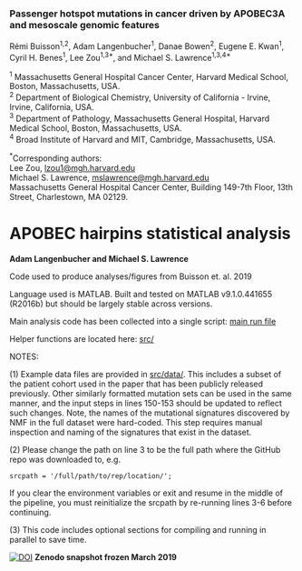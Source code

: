 ### Passenger hotspot mutations in cancer driven by APOBEC3A and mesoscale genomic features

Rémi Buisson<sup>1,2</sup>, Adam Langenbucher<sup>1</sup>, Danae Bowen<sup>2</sup>, Eugene E. Kwan<sup>1</sup>, Cyril H. Benes<sup>1</sup>, Lee Zou<sup>1,3\*</sup>, and Michael S. Lawrence<sup>1,3,4\*</sup>

<sup>1</sup> Massachusetts General Hospital Cancer Center, Harvard Medical School, Boston, Massachusetts, USA.  
<sup>2</sup> Department of Biological Chemistry, University of California - Irvine, Irvine, California, USA.  
<sup>3</sup> Department of Pathology, Massachusetts General Hospital, Harvard Medical School, Boston, Massachusetts, USA.  
<sup>4</sup> Broad Institute of Harvard and MIT, Cambridge, Massachusetts, USA.  

<sup>\*</sup>Corresponding authors:  
Lee Zou, <lzou1@mgh.harvard.edu>  
Michael S. Lawrence, <mslawrence@mgh.harvard.edu>  
Massachusetts General Hospital Cancer Center, Building 149-7th Floor, 13th Street, Charlestown, MA 02129.

# APOBEC hairpins statistical analysis

**Adam Langenbucher and Michael S. Lawrence**

Code used to produce analyses/figures from Buisson et. al. 2019

Language used is MATLAB.  Built and tested on MATLAB v9.1.0.441655 (R2016b) but should be largely stable across versions. 

Main analysis code has been collected into a single script:  [main run file](run.m)

Helper functions are located here: [src/](src/)

NOTES:

(1) Example data files are provided in [src/data/](src/data/). This includes a subset of the patient cohort used in the paper that 
has been publicly released previously. Other similarly formatted mutation sets can be used in the same manner, and the input steps in
lines 150-153 should be updated to reflect such changes.  Note, the names of the mutational signatures discovered by NMF in the full dataset were hard-coded.  This step requires manual inspection and naming of the signatures that exist in the dataset.

(2) Please change the path on line 3 to be the full path where the GitHub repo was downloaded to, e.g.

    srcpath = '/full/path/to/rep/location/';
If you clear the environment variables or exit and resume in the middle of the pipeline, you must reinitialize the srcpath by re-running lines 3-6 before continuing.
 
(3) This code includes optional sections for compiling and running in parallel to save time.



[![DOI](https://zenodo.org/badge/173772783.svg)](https://zenodo.org/badge/latestdoi/173772783)  **Zenodo snapshot frozen March 2019**

